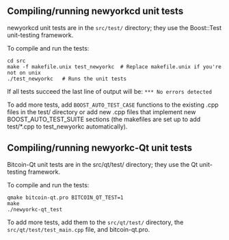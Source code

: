 Compiling/running newyorkcd unit tests
------------------------------------

newyorkcd unit tests are in the `src/test/` directory; they
use the Boost::Test unit-testing framework.

To compile and run the tests:

	cd src
	make -f makefile.unix test_newyorkc  # Replace makefile.unix if you're not on unix
	./test_newyorkc   # Runs the unit tests

If all tests succeed the last line of output will be:
`*** No errors detected`

To add more tests, add `BOOST_AUTO_TEST_CASE` functions to the existing
.cpp files in the test/ directory or add new .cpp files that
implement new BOOST_AUTO_TEST_SUITE sections (the makefiles are
set up to add test/*.cpp to test_newyorkc automatically).


Compiling/running newyorkc-Qt unit tests
---------------------------------------

Bitcoin-Qt unit tests are in the src/qt/test/ directory; they
use the Qt unit-testing framework.

To compile and run the tests:

	qmake bitcoin-qt.pro BITCOIN_QT_TEST=1
	make
	./newyorkc-qt_test

To add more tests, add them to the `src/qt/test/` directory,
the `src/qt/test/test_main.cpp` file, and bitcoin-qt.pro.
